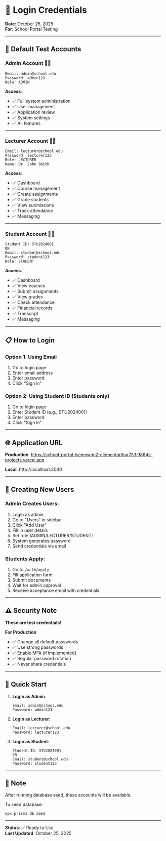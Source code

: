 # 🔐 Login Credentials

**Date**: October 25, 2025  
**For**: School Portal Testing

---

## 👥 Default Test Accounts

### **Admin Account** 👨‍💼
```
Email: admin@school.edu
Password: admin123
Role: ADMIN
```

**Access**:
- ✅ Full system administration
- ✅ User management
- ✅ Application review
- ✅ System settings
- ✅ All features

---

### **Lecturer Account** 👨‍🏫
```
Email: lecturer@school.edu
Password: lecturer123
Role: LECTURER
Name: Dr. John Smith
```

**Access**:
- ✅ Dashboard
- ✅ Course management
- ✅ Create assignments
- ✅ Grade students
- ✅ View submissions
- ✅ Track attendance
- ✅ Messaging

---

### **Student Account** 👨‍🎓
```
Student ID: STU2024001
OR
Email: student@school.edu
Password: student123
Role: STUDENT
```

**Access**:
- ✅ Dashboard
- ✅ View courses
- ✅ Submit assignments
- ✅ View grades
- ✅ Check attendance
- ✅ Financial records
- ✅ Transcript
- ✅ Messaging

---

## 📋 How to Login

### **Option 1: Using Email**
1. Go to login page
2. Enter email address
3. Enter password
4. Click "Sign in"

### **Option 2: Using Student ID** (Students only)
1. Go to login page
2. Enter Student ID (e.g., STU2024001)
3. Enter password
4. Click "Sign in"

---

## 🌐 Application URL

**Production**: https://school-portal-ivemnwmi2-clementarthur753-1864s-projects.vercel.app

**Local**: http://localhost:3000

---

## 🔑 Creating New Users

### **Admin Creates Users**:
1. Login as admin
2. Go to "Users" in sidebar
3. Click "Add User"
4. Fill in user details
5. Set role (ADMIN/LECTURER/STUDENT)
6. System generates password
7. Send credentials via email

### **Students Apply**:
1. Go to `/auth/apply`
2. Fill application form
3. Submit documents
4. Wait for admin approval
5. Receive acceptance email with credentials

---

## ⚠️ Security Note

**These are test credentials!**

**For Production**:
- ✅ Change all default passwords
- ✅ Use strong passwords
- ✅ Enable MFA (if implemented)
- ✅ Regular password rotation
- ✅ Never share credentials

---

## 🚀 Quick Start

1. **Login as Admin**:
   ```
   Email: admin@school.edu
   Password: admin123
   ```

2. **Login as Lecturer**:
   ```
   Email: lecturer@school.edu
   Password: lecturer123
   ```

3. **Login as Student**:
   ```
   Student ID: STU2024001
   OR
   Email: student@school.edu
   Password: student123
   ```

---

## 📝 Note

After running database seed, these accounts will be available.

To seed database:
```bash
npx prisma db seed
```

---

**Status**: ✅ Ready to Use  
**Last Updated**: October 25, 2025

